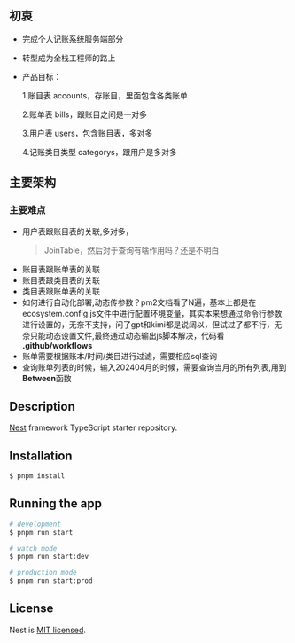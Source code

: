 ## 初衷

- 完成个人记账系统服务端部分
- 转型成为全栈工程师的路上
- 产品目标：

  1.账目表 accounts，存账目，里面包含各类账单

  2.账单表 bills，跟账目之间是一对多

  3.用户表 users，包含账目表，多对多

  4.记账类目类型 categorys，跟用户是多对多

## 主要架构

### 主要难点

- 用户表跟账目表的关联,多对多，
  > JoinTable，然后对于查询有啥作用吗？还是不明白
- 账目表跟账单表的关联
- 账目表跟类目表的关联
- 类目表跟账单表的关联
- 如何进行自动化部署,动态传参数？pm2文档看了N遍，基本上都是在 ecosystem.config.js文件中进行配置环境变量，其实本来想通过命令行参数进行设置的，无奈不支持，问了gpt和kimi都是说阔以，但试过了都不行，无奈只能动态设置文件,最终通过动态输出js脚本解决，代码看 **.github/workflows**
- 账单需要根据账本/时间/类目进行过滤，需要相应sql查询
- 查询账单列表的时候，输入202404月的时候，需要查询当月的所有列表,用到**Between**函数

## Description

[Nest](https://github.com/nestjs/nest) framework TypeScript starter repository.

## Installation

```bash
$ pnpm install
```

## Running the app

```bash
# development
$ pnpm run start

# watch mode
$ pnpm run start:dev

# production mode
$ pnpm run start:prod
```

## License

Nest is [MIT licensed](LICENSE).
